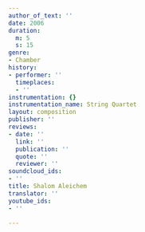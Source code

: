 ```yaml
---
author_of_text: ''
date: 2006
duration:
  m: 5
  s: 15
genre:
- Chamber
history:
- performer: ''
  timeplaces:
  - ''
instrumentation: {}
instrumentation_name: String Quartet
layout: composition
publisher: ''
reviews:
- date: ''
  link: ''
  publication: ''
  quote: ''
  reviewer: ''
soundcloud_ids:
- ''
title: Shalom Aleichem
translator: ''
youtube_ids:
- ''

---
```

